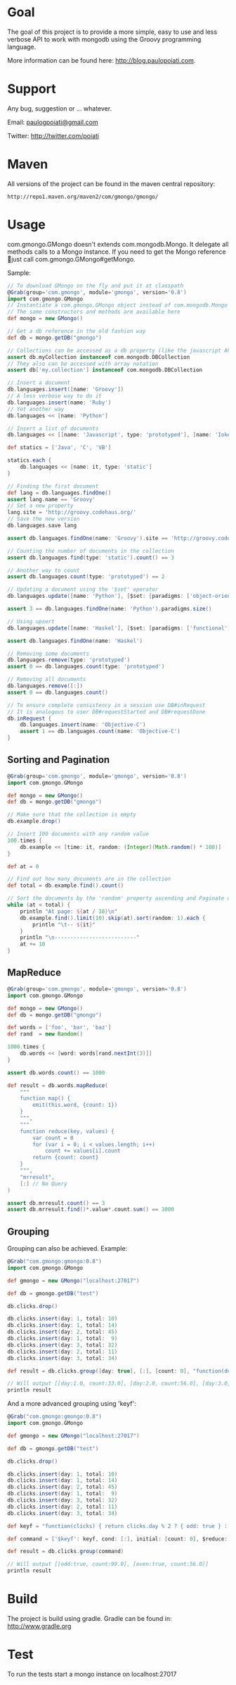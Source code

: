 # Goal

The goal of this project is to provide a more simple, easy to use and less verbose API to work with mongodb using the Groovy programming language.

More information can be found here: http://blog.paulopoiati.com.

# Support

Any bug, suggestion or ... whatever.

Email: paulogpoiati@gmail.com

Twitter: http://twitter.com/poiati

# Maven

All versions of the project can be found in the maven central repository:

    http://repo1.maven.org/maven2/com/gmongo/gmongo/

# Usage

com.gmongo.GMongo doesn't extends com.mongodb.Mongo. It delegate all methods calls to a Mongo instance. If
you need to get the Mongo reference just call com.gmongo.GMongo#getMongo.

Sample:

```groovy
// To download GMongo on the fly and put it at classpath
@Grab(group='com.gmongo', module='gmongo', version='0.8')
import com.gmongo.GMongo
// Instantiate a com.gmongo.GMongo object instead of com.mongodb.Mongo
// The same constructors and methods are available here
def mongo = new GMongo()

// Get a db reference in the old fashion way
def db = mongo.getDB("gmongo")

// Collections can be accessed as a db property (like the javascript API)
assert db.myCollection instanceof com.mongodb.DBCollection
// They also can be accessed with array notation 
assert db['my.collection'] instanceof com.mongodb.DBCollection

// Insert a document
db.languages.insert([name: 'Groovy'])
// A less verbose way to do it
db.languages.insert(name: 'Ruby')
// Yet another way
db.languages << [name: 'Python']

// Insert a list of documents
db.languages << [[name: 'Javascript', type: 'prototyped'], [name: 'Ioke', type: 'prototyped']]

def statics = ['Java', 'C', 'VB']

statics.each {
    db.languages << [name: it, type: 'static']
}

// Finding the first document
def lang = db.languages.findOne()
assert lang.name == 'Groovy'
// Set a new property
lang.site = 'http://groovy.codehaus.org/'
// Save the new version
db.languages.save lang

assert db.languages.findOne(name: 'Groovy').site == 'http://groovy.codehaus.org/'

// Counting the number of documents in the collection
assert db.languages.find(type: 'static').count() == 3

// Another way to count
assert db.languages.count(type: 'prototyped') == 2

// Updating a document using the '$set' operator
db.languages.update([name: 'Python'], [$set: [paradigms: ['object-oriented', 'functional', 'imperative']]])

assert 3 == db.languages.findOne(name: 'Python').paradigms.size()

// Using upsert
db.languages.update([name: 'Haskel'], [$set: [paradigms: ['functional']]], true)

assert db.languages.findOne(name: 'Haskel')

// Removing some documents
db.languages.remove(type: 'prototyped')
assert 0 == db.languages.count(type: 'prototyped')

// Removing all documents
db.languages.remove([:])
assert 0 == db.languages.count()

// To ensure complete consistency in a session use DB#inRequest
// It is analogous to user DB#requestStarted and DB#requestDone
db.inRequest {
    db.languages.insert(name: 'Objective-C')
    assert 1 == db.languages.count(name: 'Objective-C')
}
```

## Sorting and Pagination
```groovy
@Grab(group='com.gmongo', module='gmongo', version='0.8')
import com.gmongo.GMongo

def mongo = new GMongo()
def db = mongo.getDB("gmongo")

// Make sure that the collection is empty
db.example.drop()

// Insert 100 documents with any random value
100.times {
    db.example << [time: it, random: (Integer)(Math.random() * 100)]
}

def at = 0

// Find out how many documents are in the collection
def total = db.example.find().count()

// Sort the documents by the 'random' property ascending and Paginate over it 10 by 10
while (at < total) {
    println "At page: ${at / 10}\n"
    db.example.find().limit(10).skip(at).sort(random: 1).each {
        println "\t-- ${it}"
    }
    println "\n--------------------------"
    at += 10
}
```
    
## MapReduce
```groovy
@Grab(group='com.gmongo', module='gmongo', version='0.8')
import com.gmongo.GMongo

def mongo = new GMongo()
def db = mongo.getDB("gmongo")

def words = ['foo', 'bar', 'baz']
def rand  = new Random()		

1000.times { 
    db.words << [word: words[rand.nextInt(3)]]
}

assert db.words.count() == 1000

def result = db.words.mapReduce(
    """
    function map() {
        emit(this.word, {count: 1})
    }
    """,
    """
    function reduce(key, values) {
        var count = 0
        for (var i = 0; i < values.length; i++)
            count += values[i].count
        return {count: count}
    }
    """,
    "mrresult",
    [:] // No Query
)

assert db.mrresult.count() == 3
assert db.mrresult.find()*.value*.count.sum() == 1000
```
## Grouping

Grouping can also be achieved. Example:

```groovy
@Grab("com.gmongo:gmongo:0.8")
import com.gmongo.GMongo

def gmongo = new GMongo("localhost:27017")

def db = gmongo.getDB("test")

db.clicks.drop()

db.clicks.insert(day: 1, total: 10)
db.clicks.insert(day: 1, total: 14)
db.clicks.insert(day: 2, total: 45)
db.clicks.insert(day: 1, total:  9)
db.clicks.insert(day: 3, total: 32)
db.clicks.insert(day: 2, total: 11)
db.clicks.insert(day: 3, total: 34)

def result = db.clicks.group([day: true], [:], [count: 0], "function(doc, out) { out.count += doc.total }")

// Will output [[day:1.0, count:33.0], [day:2.0, count:56.0], [day:3.0, count:66.0]]
println result
```

And a more advanced grouping using 'keyf':

```groovy
@Grab("com.gmongo:gmongo:0.8")
import com.gmongo.GMongo

def gmongo = new GMongo("localhost:27017")

def db = gmongo.getDB("test")

db.clicks.drop()

db.clicks.insert(day: 1, total: 10)
db.clicks.insert(day: 1, total: 14)
db.clicks.insert(day: 2, total: 45)
db.clicks.insert(day: 1, total:  9)
db.clicks.insert(day: 3, total: 32)
db.clicks.insert(day: 2, total: 11)
db.clicks.insert(day: 3, total: 34)

def keyf = "function(clicks) { return clicks.day % 2 ? { odd: true } : { even: true } }"

def command = ['$keyf': keyf, cond: [:], initial: [count: 0], $reduce: "function(doc, out) { out.count += doc.total }"]

def result = db.clicks.group(command)

// Will output [[odd:true, count:99.0], [even:true, count:56.0]]
println result  
```

# Build

The project is build using gradle. Gradle can be found in: http://www.gradle.org

# Test

To run the tests start a mongo instance on localhost:27017
